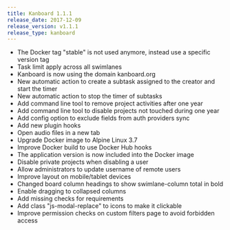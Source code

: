 ```yaml
---
title: Kanboard 1.1.1
release_date: 2017-12-09
release_version: v1.1.1
release_type: kanboard
---
```


* The Docker tag "stable" is not used anymore, instead use a specific version tag
* Task limit apply across all swimlanes
* Kanboard is now using the domain kanboard.org
* New automatic action to create a subtask assigned to the creator and start the timer
* New automatic action to stop the timer of subtasks
* Add command line tool to remove project activities after one year
* Add command line tool to disable projects not touched during one year
* Add config option to exclude fields from auth providers sync
* Add new plugin hooks
* Open audio files in a new tab
* Upgrade Docker image to Alpine Linux 3.7
* Improve Docker build to use Docker Hub hooks
* The application version is now included into the Docker image
* Disable private projects when disabling a user
* Allow administrators to update username of remote users
* Improve layout on mobile/tablet devices
* Changed board column headings to show swimlane-column total in bold
* Enable dragging to collapsed columns
* Add missing checks for requirements
* Add class "js-modal-replace" to icons to make it clickable
* Improve permission checks on custom filters page to avoid forbidden access